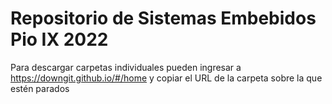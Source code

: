 # Repositorio de Sistemas Embebidos Pio IX 2022

Para descargar carpetas individuales pueden ingresar a https://downgit.github.io/#/home y copiar el URL de la carpeta sobre la que estén parados
